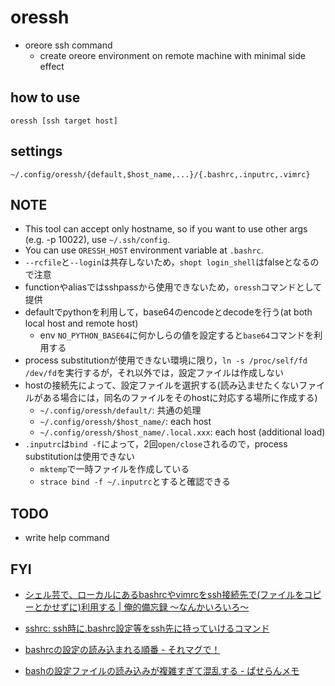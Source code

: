 # oressh

* oreore ssh command
  * create oreore environment on remote machine with minimal side effect

## how to use
```
oressh [ssh target host]
```

## settings
```
~/.config/oressh/{default,$host_name,...}/{.bashrc,.inputrc,.vimrc}
```

## NOTE
* This tool can accept only hostname, so if you want to use other args (e.g. -p 10022), use `~/.ssh/config`.
* You can use `ORESSH_HOST` environment variable at `.bashrc`.
* `--rcfile`と`--login`は共存しないため，`shopt login_shell`はfalseとなるので注意
* functionやaliasではsshpassから使用できないため，`oressh`コマンドとして提供
* defaultでpythonを利用して，base64のencodeとdecodeを行う(at both local host and remote host)
  * env `NO_PYTHON_BASE64`に何かしらの値を設定すると`base64`コマンドを利用する
* process substitutionが使用できない環境に限り，`ln -s /proc/self/fd /dev/fd`を実行するが，それ以外では，設定ファイルは作成しない
* hostの接続先によって、設定ファイルを選択する(読み込ませたくないファイルがある場合には，同名のファイルをそのhostに対応する場所に作成する)
  * `~/.config/oressh/default/`: 共通の処理
  * `~/.config/oressh/$host_name/`: each host
  * `~/.config/oressh/$host_name/.local.xxx`: each host (additional load)
* `.inputrc`は`bind -f`によって，2回`open/close`されるので，process substitutionは使用できない
  * `mktemp`で一時ファイルを作成している
  * `strace bind -f ~/.inputrc`とすると確認できる

## TODO
* write help command

## FYI
* [シェル芸で、ローカルにあるbashrcやvimrcをssh接続先で\(ファイルをコピーとかせずに\)利用する \| 俺的備忘録 〜なんかいろいろ〜]( https://orebibou.com/2018/10/%E3%82%B7%E3%82%A7%E3%83%AB%E8%8A%B8%E3%81%A7%E3%80%81%E3%83%AD%E3%83%BC%E3%82%AB%E3%83%AB%E3%81%AB%E3%81%82%E3%82%8Bbashrc%E3%82%84vimrc%E3%82%92ssh%E6%8E%A5%E7%B6%9A%E5%85%88%E3%81%A7%E3%83%95/ )
* [sshrc: ssh時に\.bashrc設定等をssh先に持っていけるコマンド]( https://rcmdnk.com/blog/2018/01/31/computer-bash-zsh-network/ )

* [bashrcの設定の読み込まれる順番 \- それマグで！]( http://takuya-1st.hatenablog.jp/entry/20110102/1293970212 )
* [bashの設定ファイルの読み込みが複雑すぎて混乱する \- ぱせらんメモ]( https://pasela.hatenablog.com/entry/20090209/bash )
